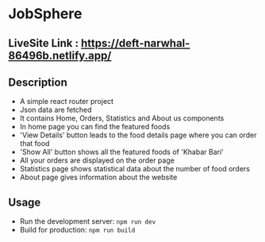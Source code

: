 # JobSphere

## LiveSite Link : https://deft-narwhal-86496b.netlify.app/

## Description
- A simple react router project 
- Json data are fetched
- It contains Home, Orders, Statistics and About us components
- In home page you can find the featured foods
- 'View Details' button leads to the food details page where you can order that food
- 'Show All' button shows all the featured foods of 'Khabar Bari'
- All your orders are displayed on the order page
- Statistics page shows statistical data about the number of food orders
- About page gives information about the website 

## Usage
- Run the development server: `npm run dev`
- Build for production: `npm run build`